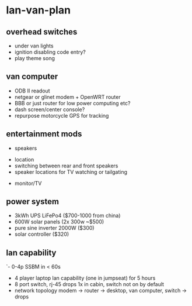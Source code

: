 # lan-van-plan

## overhead switches
 - under van lights
 - ignition disabling code entry?
 - play theme song
 
## van computer
 - ODB II readout
 - netgear or glinet modem + OpenWRT router
 - BBB or just router for low power computing etc?
 - dash screen/center console?
 - repurpose motorcycle GPS for tracking

## entertainment mods
 - speakers
  + location
  + switching between rear and front speakers
  + speaker locations for TV watching or tailgating
 - monitor/TV

## power system
 - 3kWh UPS LiFePo4 ($700-1000 from china)
 - 600W solar panels (2x 300w ~$500)
 - pure sine inverter 2000W ($300)
 - solar controller ($320)

## lan capability
`- 0-4p SSBM in < 60s
 - 4 player laptop lan capability (one in jumpseat) for 5 hours
 - 8 port switch, rj-45 drops 1x in cabin, switch not on by default
 - network topology modem -> router -> desktop, van computer, switch -> drops
 

